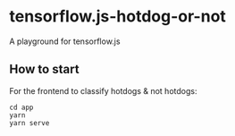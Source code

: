 # tensorflow.js-hotdog-or-not
A playground for tensorflow.js

## How to start
For the frontend to classify hotdogs & not hotdogs:
```
cd app
yarn
yarn serve
```
